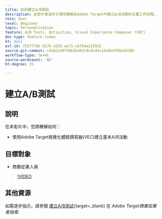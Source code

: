 ```yaml
---
title: 如何建立A/B測試
description: 此影片會逐步引導您瞭解在Adobe Target中建立A/B活動的主要工作流程。 觀看此影片以瞭解如何使用視覺化體驗撰寫器(VEC)建立基本A/B活動。
role: User
level: Beginner
topic: Personalization
feature: A/B Tests, Activities, Visual Experience Composer (VEC)
doc-type: feature video
kt: null
exl-id: 752f77db-d17b-4255-ae71-cb7b4a215922
source-git-commit: c4182249f5063bd83c0c6c44c1628ed76bb45385
workflow-type: tm+mt
source-wordcount: '92'
ht-degree: 1%

---
```


# 建立A/B測試

## 說明

在本影片中，您將瞭解如何：

* 使用Adobe Target視覺化體驗撰寫器(VEC)建立基本A/B活動

## 目標對象

* 商務從業人員

>[!VIDEO](https://video.tv.adobe.com/v/17391/?quality=12)

## 其他資源

如需逐步指示，請參閱 [建立A/B測試](https://experienceleague.adobe.com/docs/target/using/activities/abtest/create/test-create-ab.html){target=_blank} 在 *Adobe Target商業從業者指南*.
